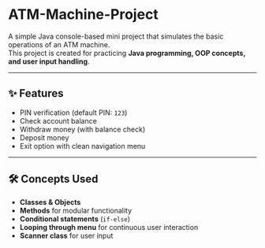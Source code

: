 # ATM-Machine-Project
A simple Java console-based mini project that simulates the basic operations of an ATM machine.  
This project is created for practicing **Java programming, OOP concepts, and user input handling**.

---

## ✨ Features
- PIN verification (default PIN: `123`)
- Check account balance
- Withdraw money (with balance check)
- Deposit money
- Exit option with clean navigation menu

---

## 🛠 Concepts Used
- **Classes & Objects**
- **Methods** for modular functionality
- **Conditional statements** (`if-else`)
- **Looping through menu** for continuous user interaction
- **Scanner class** for user input
